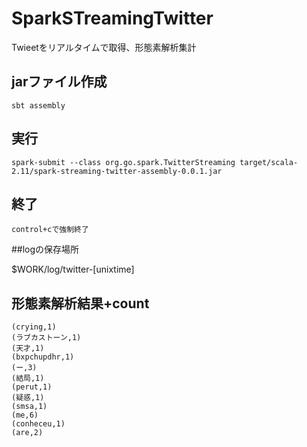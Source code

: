 # SparkSTreamingTwitter
Twieetをリアルタイムで取得、形態素解析集計

## jarファイル作成

```
sbt assembly
```

## 実行

```
spark-submit --class org.go.spark.TwitterStreaming target/scala-2.11/spark-streaming-twitter-assembly-0.0.1.jar 
```

## 終了

```
control+cで強制終了
```

##logの保存場所

$WORK/log/twitter-[unixtime]

## 形態素解析結果+count

```
(crying,1)
(ラブカストーン,1)
(天才,1)
(bxpchupdhr,1)
(ー,3)
(結局,1)
(perut,1)
(疑惑,1)
(smsa,1)
(me,6)
(conheceu,1)
(are,2)
```

